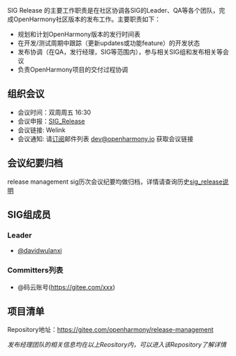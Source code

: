 SIG Release 的主要工作职责是在社区协调各SIG的Leader、QA等各个团队，完成OpenHarmony社区版本的发布工作。主要职责如下：

- 规划和计划OpenHarmony版本的发行时间表
- 在开发/测试周期中跟踪（更新updates或功能feature）的开发状态
- 发布协调（在QA，发行经理，SIG等范围内），参与相关SIG组和发布相关等会议
- 负责OpenHarmony项目的交付过程协调



## 组织会议
 - 会议时间：双周周五 16:30
 - 会议申报：[SIG_Release](https://shimo.im/sheets/KH3tTqXqctGWg3Vj/MODOC)
 - 会议链接: Welink
 - 会议通知: 请[订阅](https://lists.openatom.io/postorius/lists/dev.openharmony.io)邮件列表 dev@openharmony.io 获取会议链接


## 会议纪要归档
release management sig历次会议纪要均做归档，详情请查询历史[sig_release说明](https://gitee.com/openharmony/community/tree/master/sig/sig_release/meetings)

## SIG组成员
 
### Leader
 - [@davidwulanxi](https://gitee.com/davidwulanxi)
 
### Committers列表
- @码云账号(https://gitee.com/xxx)


## 项目清单

Repository地址：https://gitee.com/openharmony/release-management

*发布经理团队的相关信息均在以上Reository内，可以进入该Repository了解详情*
